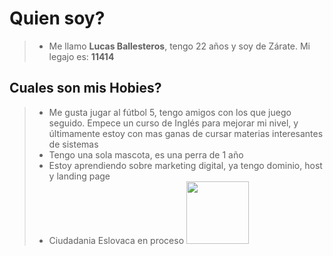 # Quien soy?
> + Me llamo **Lucas Ballesteros**, tengo 22 años y soy de Zárate.
Mi legajo es: **11414**

## Cuales son mis Hobies?
> + Me gusta jugar al fútbol 5, tengo amigos con los que juego seguido. Empece un curso de Inglés para mejorar mi nivel, y últimamente estoy con mas ganas de cursar materias interesantes de sistemas
> + Tengo una sola mascota, es una perra de 1 año
> + Estoy aprendiendo sobre marketing digital, ya tengo dominio, host y landing page
> + Ciudadania Eslovaca en proceso 
>               <img src="https://image.freepik.com/foto-gratis/primer-plano-bandera-eslovaquia_181624-11770.jpg" width="100" >
